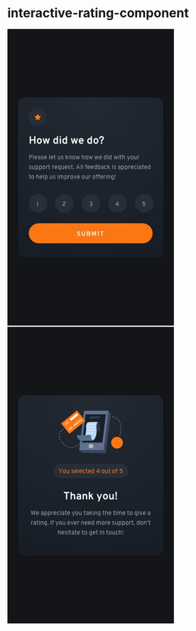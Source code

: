 # interactive-rating-component
![alt text](mobile-design.jpg)
![alt text](mobile-thank-you-state.jpg)
